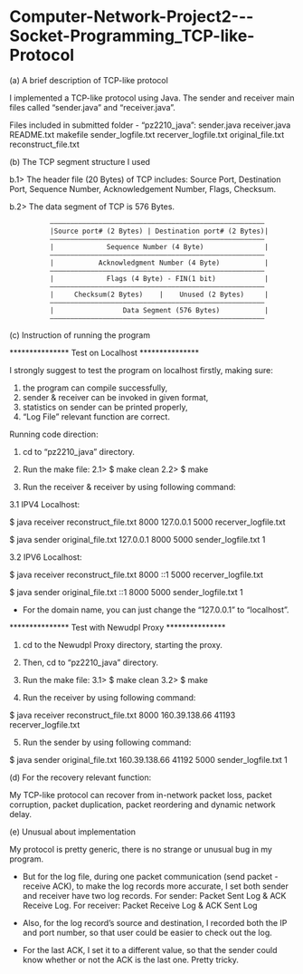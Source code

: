 # Computer-Network-Project2---Socket-Programming_TCP-like-Protocol

(a) A brief description of TCP-like protocol

I implemented a TCP-like protocol using Java. The sender and receiver main files called “sender.java” and “receiver.java”.

Files included in submitted folder - “pz2210_java”:
sender.java  receiver.java  README.txt  makefile  sender_logfile.txt  recerver_logfile.txt
original_file.txt  reconstruct_file.txt


(b) The TCP segment structure I used

b.1> The header file (20 Bytes) of TCP includes: Source Port, Destination Port, Sequence Number, Acknowledgement Number, Flags, Checksum.

b.2> The data segment of TCP is 576 Bytes.

              —————————————————————————————————————————————————————
              |Source port# (2 Bytes) | Destination port# (2 Bytes)|
              —————————————————————————————————————————————————————
              |             Sequence Number (4 Byte)               |
              —————————————————————————————————————————————————————
              |           Acknowledgment Number (4 Byte)           |
              —————————————————————————————————————————————————————
              |             Flags (4 Byte) - FIN(1 bit)            |
              —————————————————————————————————————————————————————
              |     Checksum(2 Bytes)    |    Unused (2 Bytes)     |
              —————————————————————————————————————————————————————
              |                 Data Segment (576 Bytes)           |
              —————————————————————————————————————————————————————


(c) Instruction of running the program

*************** Test on Localhost ***************

I strongly suggest to test the program on localhost firstly, making sure: 

1. the program can compile successfully, 
2. sender & receiver can be invoked in given format, 
3. statistics on sender can be printed properly, 
4. “Log File” relevant function are correct.

Running code direction:

1. cd to “pz2210_java” directory.

2. Run the make file:
2.1> $ make clean
2.2> $ make

3. Run the receiver & receiver by using following command:

3.1 IPV4 Localhost:

$ java receiver reconstruct_file.txt 8000 127.0.0.1 5000 recerver_logfile.txt

$ java sender original_file.txt 127.0.0.1 8000 5000 sender_logfile.txt 1

3.2 IPV6 Localhost:

$ java receiver reconstruct_file.txt 8000 ::1 5000 recerver_logfile.txt

$ java sender original_file.txt ::1 8000 5000 sender_logfile.txt 1


* For the domain name, you can just change the “127.0.0.1” to “localhost”.


*************** Test with Newudpl Proxy ***************

1. cd to the Newudpl Proxy directory, starting the proxy.

2. Then, cd to “pz2210_java” directory.

3. Run the make file:
3.1> $ make clean
3.2> $ make

4. Run the receiver by using following command:

$ java receiver reconstruct_file.txt 8000 160.39.138.66 41193 recerver_logfile.txt

5. Run the sender by using following command:

$ java sender original_file.txt 160.39.138.66 41192 5000 sender_logfile.txt 1


(d) For the recovery relevant function:

My TCP-like protocol can recover from in-network packet loss, packet corruption, packet duplication, packet reordering and dynamic network delay.


(e) Unusual about implementation

My protocol is pretty generic, there is no strange or unusual bug in my program. 

* But for the log file, during one packet communication (send packet - receive ACK), to make the log records more accurate, I set both sender and receiver have two log records. 
For sender: Packet Sent Log & ACK Receive Log. 
For receiver: Packet Receive Log & ACK Sent Log

* Also, for the log record’s source and destination, I recorded both the IP and port number, so that user could be easier to check out the log.

* For the last ACK, I set it to a different value, so that the sender could know whether or not the ACK is the last one. Pretty tricky. 

